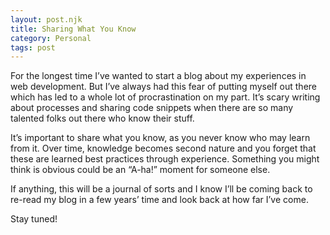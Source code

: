 ```yaml
---
layout: post.njk
title: Sharing What You Know
category: Personal
tags: post
---
```


For the longest time I’ve wanted to start a blog about my experiences in web development. But I’ve always had this fear of putting myself out there which has led to a whole lot of procrastination on my part. It’s scary writing about processes and sharing code snippets when there are so many talented folks out there who know their stuff.

It’s important to share what you know, as you never know who may learn from it. Over time, knowledge becomes second nature and you forget that these are learned best practices through experience. Something you might think is obvious could be an “A-ha!” moment for someone else.

If anything, this will be a journal of sorts and I know I’ll be coming back to re-read my blog in a few years’ time and look back at how far I’ve come.

Stay tuned!